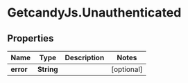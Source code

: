 # GetcandyJs.Unauthenticated

## Properties

Name | Type | Description | Notes
------------ | ------------- | ------------- | -------------
**error** | **String** |  | [optional] 


